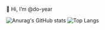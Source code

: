 👋 Hi, I’m @do-year

![Anurag's GitHub stats](https://github-readme-stats.vercel.app/api?username=do-year&show_icons=true&theme=radical)
![Top Langs](https://github-readme-stats.vercel.app/api/top-langs/?username=do-year&layout=compact&theme=cobalt)

